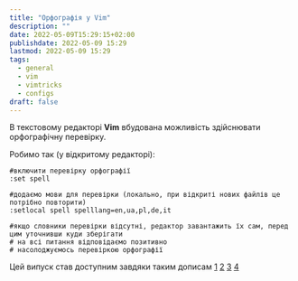 ```yaml
---
title: "Орфографія у Vim"
description: ""
date: 2022-05-09T15:29:15+02:00
publishdate: 2022-05-09 15:29
lastmod: 2022-05-09 15:29
tags:
  - general
  - vim
  - vimtricks
  - configs
draft: false
---
```


В текстовому редакторі **Vim** вбудована можливість здійснювати орфографічну перевірку.

Робимо так (у відкритому редакторі):

```vim
#включити перевірку орфографії
:set spell

#додаємо мови для перевірки (локально, при відкриті нових файлів це потрібно повторити)
:setlocal spell spelllang=en,ua,pl,de,it

#якщо словники перевірки відсутні, редактор завантажить їх сам, перед цим уточнивши куди зберігати
# на всі питання відповідаємо позитивно 
# насолоджуємось перевіркою орфографії
```

Цей випуск став доступним завдяки таким дописам [1](https://www.saintcarre.fr/saintcarre/2018/08/correcteur-orthographe-vim.html) [2](https://www.reddit.com/r/vim/comments/dt1782/vim_spellcheck_and_apostrophe_management/)  [3](https://superuser.com/questions/133208/how-to-make-vim-spellcheck-remember-a-new-word)  [4](http://vimdoc.sourceforge.net/htmldoc/spell.html) 
